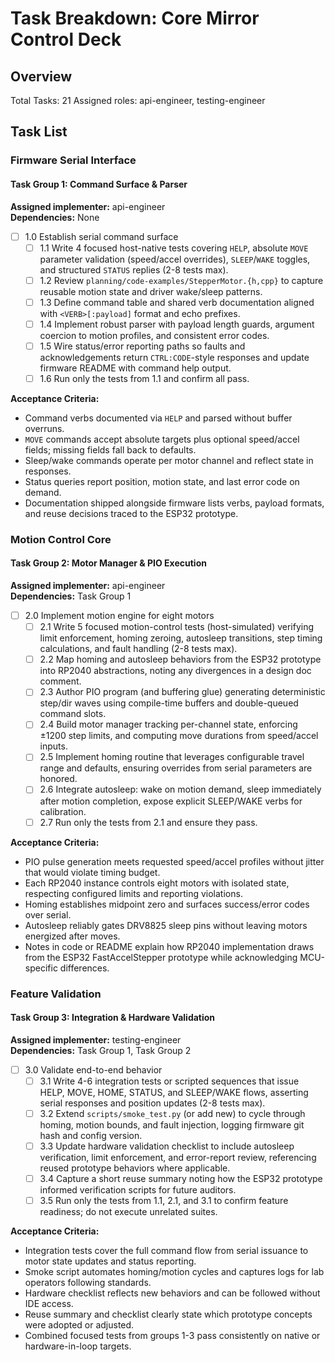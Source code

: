 # Task Breakdown: Core Mirror Control Deck

## Overview

Total Tasks: 21
Assigned roles: api-engineer, testing-engineer

## Task List

### Firmware Serial Interface

#### Task Group 1: Command Surface & Parser

**Assigned implementer:** api-engineer  
**Dependencies:** None

- [ ] 1.0 Establish serial command surface
  - [ ] 1.1 Write 4 focused host-native tests covering `HELP`, absolute `MOVE` parameter validation (speed/accel overrides), `SLEEP`/`WAKE` toggles, and structured `STATUS` replies (2-8 tests max).
  - [ ] 1.2 Review `planning/code-examples/StepperMotor.{h,cpp}` to capture reusable motion state and driver wake/sleep patterns.
  - [ ] 1.3 Define command table and shared verb documentation aligned with `<VERB>[:payload]` format and echo prefixes.
  - [ ] 1.4 Implement robust parser with payload length guards, argument coercion to motion profiles, and consistent error codes.
  - [ ] 1.5 Wire status/error reporting paths so faults and acknowledgements return `CTRL:CODE`-style responses and update firmware README with command help output.
  - [ ] 1.6 Run only the tests from 1.1 and confirm all pass.

**Acceptance Criteria:**

- Command verbs documented via `HELP` and parsed without buffer overruns.
- `MOVE` commands accept absolute targets plus optional speed/accel fields; missing fields fall back to defaults.
- Sleep/wake commands operate per motor channel and reflect state in responses.
- Status queries report position, motion state, and last error code on demand.
- Documentation shipped alongside firmware lists verbs, payload formats, and reuse decisions traced to the ESP32 prototype.

### Motion Control Core

#### Task Group 2: Motor Manager & PIO Execution

**Assigned implementer:** api-engineer  
**Dependencies:** Task Group 1

- [ ] 2.0 Implement motion engine for eight motors
  - [ ] 2.1 Write 5 focused motion-control tests (host-simulated) verifying limit enforcement, homing zeroing, autosleep transitions, step timing calculations, and fault handling (2-8 tests max).
  - [ ] 2.2 Map homing and autosleep behaviors from the ESP32 prototype into RP2040 abstractions, noting any divergences in a design doc comment.
  - [ ] 2.3 Author PIO program (and buffering glue) generating deterministic step/dir waves using compile-time buffers and double-queued command slots.
  - [ ] 2.4 Build motor manager tracking per-channel state, enforcing ±1200 step limits, and computing move durations from speed/accel inputs.
  - [ ] 2.5 Implement homing routine that leverages configurable travel range and defaults, ensuring overrides from serial parameters are honored.
  - [ ] 2.6 Integrate autosleep: wake on motion demand, sleep immediately after motion completion, expose explicit SLEEP/WAKE verbs for calibration.
  - [ ] 2.7 Run only the tests from 2.1 and ensure they pass.

**Acceptance Criteria:**

- PIO pulse generation meets requested speed/accel profiles without jitter that would violate timing budget.
- Each RP2040 instance controls eight motors with isolated state, respecting configured limits and reporting violations.
- Homing establishes midpoint zero and surfaces success/error codes over serial.
- Autosleep reliably gates DRV8825 sleep pins without leaving motors energized after moves.
- Notes in code or README explain how RP2040 implementation draws from the ESP32 FastAccelStepper prototype while acknowledging MCU-specific differences.

### Feature Validation

#### Task Group 3: Integration & Hardware Validation

**Assigned implementer:** testing-engineer  
**Dependencies:** Task Group 1, Task Group 2

- [ ] 3.0 Validate end-to-end behavior
  - [ ] 3.1 Write 4-6 integration tests or scripted sequences that issue HELP, MOVE, HOME, STATUS, and SLEEP/WAKE flows, asserting serial responses and position updates (2-8 tests max).
  - [ ] 3.2 Extend `scripts/smoke_test.py` (or add new) to cycle through homing, motion bounds, and fault injection, logging firmware git hash and config version.
  - [ ] 3.3 Update hardware validation checklist to include autosleep verification, limit enforcement, and error-report review, referencing reused prototype behaviors where applicable.
  - [ ] 3.4 Capture a short reuse summary noting how the ESP32 prototype informed verification scripts for future auditors.
  - [ ] 3.5 Run only the tests from 1.1, 2.1, and 3.1 to confirm feature readiness; do not execute unrelated suites.

**Acceptance Criteria:**

- Integration tests cover the full command flow from serial issuance to motor state updates and status reporting.
- Smoke script automates homing/motion cycles and captures logs for lab operators following standards.
- Hardware checklist reflects new behaviors and can be followed without IDE access.
- Reuse summary and checklist clearly state which prototype concepts were adopted or adjusted.
- Combined focused tests from groups 1-3 pass consistently on native or hardware-in-loop targets.
